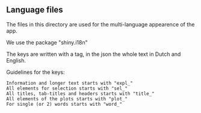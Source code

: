 Language files
--------

The files in this directory are used for the multi-language appearence
of the app.

We use the package "shiny.i18n"

The keys are written with a tag, in the json the whole text in Dutch and English.

Guidelines for the keys:

    Information and longer text starts with "expl_"
    All elements for selection starts with "sel_"
    All titles, tab-titles and headers starts with "title_"
    All elements of the plots starts with "plot_"
    For single (or 2) words starts with "word_"
